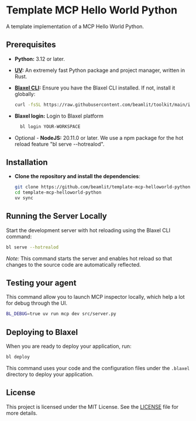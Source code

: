# Template MCP Hello World Python

A template implementation of a MCP Hello World Python.

## Prerequisites

- **Python:** 3.12 or later.
- **[UV](https://github.com/astral-sh/uv):** An extremely fast Python package and project manager, written in Rust.
- **[Blaxel CLI](https://docs.blaxel.ai/Get-started):** Ensure you have the Blaxel CLI installed. If not, install it globally:
  ```bash
  curl -fsSL https://raw.githubusercontent.com/beamlit/toolkit/main/install.sh | BINDIR=$HOME/.local/bin sh
  ```
- **Blaxel login:** Login to Blaxel platform
  ```bash
    bl login YOUR-WORKSPACE
  ```
  
- Optional - **NodeJS:** 20.11.0 or later. We use a npm package for the hot reload feature "bl serve --hotrealod".

## Installation

- **Clone the repository and install the dependencies**:

  ```bash
  git clone https://github.com/beamlit/template-mcp-helloworld-python.git
  cd template-mcp-helloworld-python
  uv sync
  ```

## Running the Server Locally

Start the development server with hot reloading using the Blaxel CLI command:

```bash
bl serve --hotrealod
```

_Note:_ This command starts the server and enables hot reload so that changes to the source code are automatically reflected.

## Testing your agent

This command allow you to launch MCP inspector locally, which help a lot for debug through the UI.

```bash
BL_DEBUG=true uv run mcp dev src/server.py
```

## Deploying to Blaxel

When you are ready to deploy your application, run:

```bash
bl deploy
```

This command uses your code and the configuration files under the `.blaxel` directory to deploy your application.

## License

This project is licensed under the MIT License. See the [LICENSE](LICENSE) file for more details.
